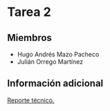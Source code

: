 # Tarea 2


## Miembros
- Hugo Andrés Mazo Pacheco
- Julián Orrego Martínez



## Información adicional

[Reporte técnico.](https://fern-coyote-4ae.notion.site/Reporte-T-cnico-Trabajo-02-18b6e16e98e280da9a25c0db6814c3f6?pvs=74)

